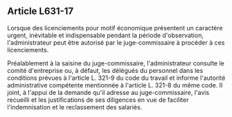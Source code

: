 Article L631-17
----
Lorsque des licenciements pour motif économique présentent un caractère urgent,
inévitable et indispensable pendant la période d'observation, l'administrateur
peut être autorisé par le juge-commissaire à procéder à ces licenciements.

Préalablement à la saisine du juge-commissaire, l'administrateur consulte le
comité d'entreprise ou, à défaut, les délégués du personnel dans les conditions
prévues à l'article L. 321-9 du code du travail et informe l'autorité
administrative compétente mentionnée à l'article L. 321-8 du même code. Il
joint, à l'appui de la demande qu'il adresse au juge-commissaire, l'avis
recueilli et les justifications de ses diligences en vue de faciliter
l'indemnisation et le reclassement des salariés.
